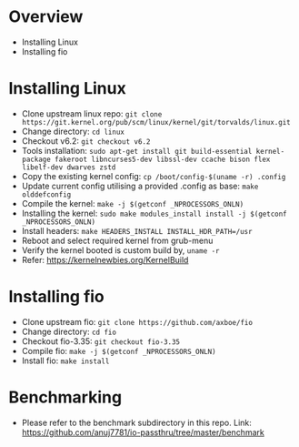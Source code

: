 # Overview
* Installing Linux
* Installing fio

# Installing Linux
* Clone upstream linux repo: ```git clone https://git.kernel.org/pub/scm/linux/kernel/git/torvalds/linux.git```
* Change directory: ```cd linux```
* Checkout v6.2: ```git checkout v6.2```
* Tools installation: ```sudo apt-get install git build-essential kernel-package fakeroot libncurses5-dev libssl-dev ccache bison flex libelf-dev dwarves zstd```
* Copy the existing kernel config: ```cp /boot/config-$(uname -r) .config```
* Update current config utilising a provided .config as base: ```make olddefconfig```
* Compile the kernel: ```make -j $(getconf _NPROCESSORS_ONLN)```
* Installing the kernel: ```sudo make modules_install install -j $(getconf _NPROCESSORS_ONLN)```
* Install headers:  ```make HEADERS_INSTALL INSTALL_HDR_PATH=/usr```
* Reboot and select required kernel from grub-menu
* Verify the kernel booted is custom build by, ```uname -r```
* Refer: https://kernelnewbies.org/KernelBuild

# Installing fio
* Clone upstream fio: ```git clone https://github.com/axboe/fio```
* Change directory: ```cd fio```
* Checkout fio-3.35: ```git checkout fio-3.35```
* Compile fio: ```make -j $(getconf _NPROCESSORS_ONLN)```
* Install  fio: ```make install```

# Benchmarking
* Please refer to the benchmark subdirectory in this repo.
  Link: https://github.com/anuj7781/io-passthru/tree/master/benchmark
